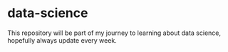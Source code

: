 # data-science

This repository will be part of my journey to learning about data science, hopefully always update every week.
